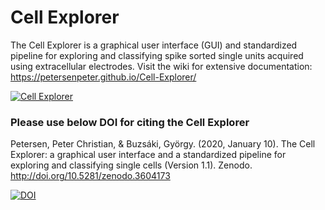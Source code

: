 # Cell Explorer
The Cell Explorer is a graphical user interface (GUI) and standardized pipeline for exploring and classifying spike sorted single units acquired using extracellular electrodes. Visit the wiki for extensive documentation: https://petersenpeter.github.io/Cell-Explorer/

<a href="https://petersenpeter.github.io/Cell-Explorer/">![Cell Explorer](https://buzsakilab.com/wp/wp-content/uploads/2019/11/Cell-Explorer-example.png)</a>
### Please use below DOI for citing the Cell Explorer
Petersen, Peter Christian, & Buzsáki, György. (2020, January 10). The Cell Explorer: a graphical user interface and a standardized pipeline for exploring and classifying single cells (Version 1.1). Zenodo. http://doi.org/10.5281/zenodo.3604173

[![DOI](https://zenodo.org/badge/DOI/10.5281/zenodo.3604173.svg)](https://doi.org/10.5281/zenodo.3604173)
